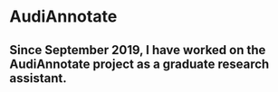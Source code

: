 
# AudiAnnotate 

## Since September 2019, I have worked on the AudiAnnotate project as a graduate research assistant.
